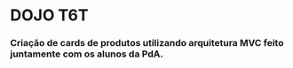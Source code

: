 # DOJO T6T

### Criação de cards de produtos utilizando arquitetura MVC feito juntamente com os alunos da PdA.

